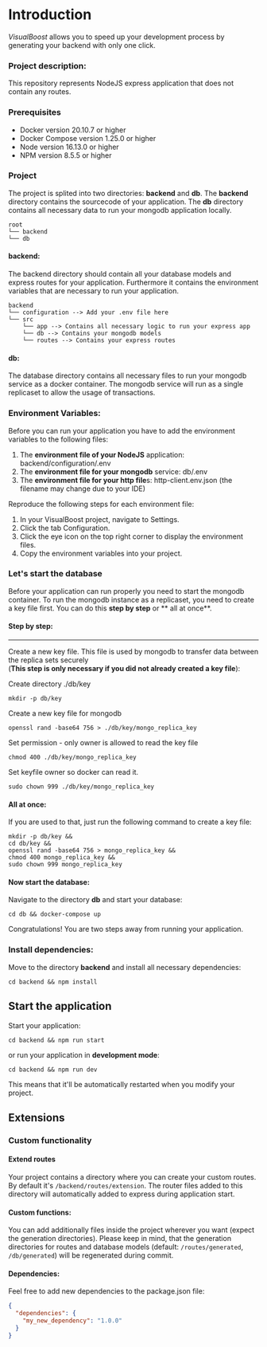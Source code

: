 # Introduction

*VisualBoost* allows you to speed up your development process by generating your backend with only one click.

### Project description:

This repository represents NodeJS express application that does not contain any routes.

### Prerequisites

- Docker version 20.10.7 or higher
- Docker Compose version 1.25.0 or higher
- Node version 16.13.0 or higher
- NPM version 8.5.5 or higher

### Project

The project is splited into two directories: **backend** and **db**. The **backend** directory contains the sourcecode
of your application. The **db** directory contains all necessary data to run your mongodb application locally.

```
root
└── backend
└── db
```

#### backend:

The backend directory should contain all your database models and express routes for your application.
Furthermore it contains the environment variables that are necessary to run your application.

```
backend
└── configuration --> Add your .env file here
└── src
    └── app --> Contains all necessary logic to run your express app
    └── db --> Contains your mongodb models
    └── routes --> Contains your express routes
```

#### db:

The database directory contains all necessary files to run your mongodb service as a docker container.
The mongodb service will run as a single replicaset to allow the usage of transactions.

### Environment Variables:

Before you can run your application you have to add the environment variables to the following files:

1. The **environment file of your NodeJS** application: backend/configuration/.env
2. The **environment file for your mongodb** service: db/.env
3. The **environment file for your http file**s: http-client.env.json (the filename may change due to your IDE)

Reproduce the following steps for each environment file:

1. In your VisualBoost project, navigate to Settings.
2. Click the tab Configuration.
3. Click the eye icon on the top right corner to display the environment files.
4. Copy the environment variables into your project.

### Let's start the database

Before your application can run properly you need to start the mongodb container.
To run the mongodb instance as a replicaset, you need to create a key file first. You can do this **step by step** or **
all at once**.

#### Step by step:

--- 
Create a new key file. This file is used by mongodb to transfer data between the replica sets securely</br>
(**This step is only necessary if you did not already created a key file**):

Create directory ./db/key

```shell
mkdir -p db/key
```

Create a new key file for mongodb

```shell
openssl rand -base64 756 > ./db/key/mongo_replica_key
```

Set permission - only owner is allowed to read the key file

```shell
chmod 400 ./db/key/mongo_replica_key
```

Set keyfile owner so docker can read it.

```shell
sudo chown 999 ./db/key/mongo_replica_key
```

#### All at once:

If you are used to that, just run the following command to create a key file:

```shell
mkdir -p db/key &&
cd db/key &&
openssl rand -base64 756 > mongo_replica_key &&
chmod 400 mongo_replica_key &&
sudo chown 999 mongo_replica_key
```

#### Now start the database:

Navigate to the directory **db** and start your database:

```shell
cd db && docker-compose up
```

Congratulations! You are two steps away from running your application.

### Install dependencies:

Move to the directory **backend** and install all necessary dependencies:

```shell
cd backend && npm install
```

## Start the application

Start your application:

```shell
cd backend && npm run start
```

or run your application in **development mode**:

```shell
cd backend && npm run dev
```

This means that it'll be automatically restarted when you modify your project.

## Extensions

### Custom functionality

#### Extend routes

Your project contains a directory where you can create your custom routes.
By default it's ``/backend/routes/extension``.
The router files added to this directory will automatically added to express during application start.

#### Custom functions:

You can add additionally files inside the project wherever you want (expect the generation directories).
Please keep in mind, that the generation directories for routes and 
database models (default: ``/routes/generated``, ``/db/generated``) will be regenerated during commit.

#### Dependencies:

Feel free to add new dependencies to the package.json file:

```json
{
  "dependencies": {
    "my_new_dependency": "1.0.0"
  }
}
```


